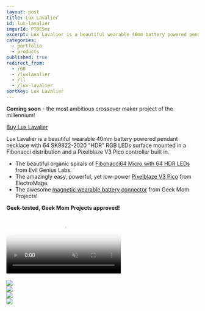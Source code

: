 ```yaml
---
layout: post
title: Lux Lavalier
id: lux-lavalier
imgurId: PT0E5mz
excerpt: Lux Lavalier is a beautiful wearable 40mm battery powered pendant necklace with 64 SK9822-2020 "HDR" RGB LEDs surface mounted in a Fibonacci distribution and a Pixelblaze V3 Pico controller built in.
categories: 
  - portfolio
  - products
published: true
redirect_from:
  - /60
  - /luxlavalier
  - /ll
  - /lux-lavalier
sortKey: Lux Lavalier
---
```


**Coming soon** - the most ambitious crossover maker project of the millennium!

<a class="btn btn-success" href="https://luxlavalier.com/waitlist/">Buy Lux Lavalier</a>

Lux Lavalier is a beautiful wearable 40mm battery powered pendant necklace with 64 SK9822-2020 "HDR" RGB LEDs surface mounted in a Fibonacci distribution and a Pixelblaze V3 Pico controller built in.

- The beautiful organic spirals of [Fibonacci64 Micro with 64 HDR LEDs](https://evilgeniuslabs.org/fibonacci64-micro-hdr) from Evil Genius Labs.
- The amazingly easy, powerful, yet low-power [Pixelblaze V3 Pico](https://shop.electromage.com/products/pixelblaze-v3-pico-tiny-wifi-led-controller) from ElectroMage.
- The awesome [magnetic wearable battery connector](https://www.geekmomprojects.com/flexible-3d-printed-battery-holder) from Geek Mom Projects!

**Geek-tested, Geek Mom Projects approved!**

<div class="ratio ratio-1x1 img-thumbnail">
  <video poster="/assets/img/EPf2onF.png" preload="auto" autoplay="autoplay" muted="muted" loop="loop" loading="lazy">
    <source src="/assets/img/EPf2onF.mp4" type="video/mp4">
  </video>
</div>

<br />

<div class="row">
  <div class="col">
    <img src="/assets/img/HQTcDUW.png" class="img-thumbnail" />
  </div>
  <div class="col">
    <img src="/assets/img/cw5kVu5.png" class="img-thumbnail" />
  </div>
</div>
<div class="row">
  <div class="col">
    <img src="/assets/img/2AqwaSA.png" class="img-thumbnail" />
  </div>
  <div class="col">
    <img src="/assets/img/knt3sVA.png" class="img-thumbnail" />
  </div>
</div>
